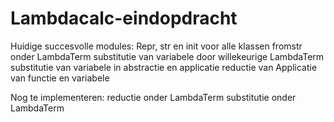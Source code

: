 # Lambdacalc-eindopdracht

Huidige succesvolle modules:
Repr, str en init voor alle klassen
fromstr onder LambdaTerm
substitutie van variabele door willekeurige LambdaTerm
substitutie van variabele in abstractie en applicatie
reductie van Applicatie van functie en variabele



Nog te implementeren:
reductie onder LambdaTerm
substitutie onder LambdaTerm